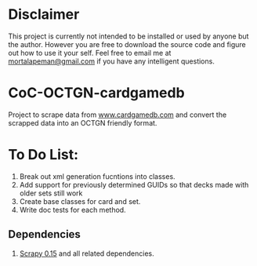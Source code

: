 Disclaimer
==========

This project is currently not intended to be installed or used by anyone but
the author. However you are free to download the source code and figure out
how to use it your self. Feel free to email me at mortalapeman@gmail.com if
you have any intelligent questions.

CoC-OCTGN-cardgamedb
====================

Project to scrape data from www.cardgamedb.com and convert the scrapped data into an OCTGN friendly format.

To Do List:
===========

1. Break out xml generation fucntions into classes.
2. Add support for previously determined GUIDs so that decks made with older sets still work
3. Create base classes for card and set.
4. Write doc tests for each method.
 
## Dependencies

 1. <a href="http://scrapy.org/download/">Scrapy 0.15</a> and all related dependencies.
